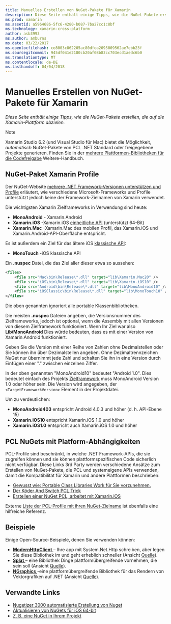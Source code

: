 ```yaml
---
title: Manuelles Erstellen von NuGet-Pakete für Xamarin
description: Diese Seite enthält einige Tipps, wie die NuGet-Pakete erstellen, die auf die Xamarin-Plattform abzielen.
ms.prod: xamarin
ms.assetid: a5964686-5fc6-4280-b087-7ba27cc1c8bf
ms.technology: xamarin-cross-platform
author: asb3993
ms.author: amburns
ms.date: 03/22/2017
ms.openlocfilehash: ce8003c862205ac80dfea2095009562ae7ebb23f
ms.sourcegitcommit: 945df041e2180cb20af08b83cc703ecd1aedc6b0
ms.translationtype: MT
ms.contentlocale: de-DE
ms.lasthandoff: 04/04/2018
---
```

# <a name="manually-creating-nuget-packages-for-xamarin"></a>Manuelles Erstellen von NuGet-Pakete für Xamarin

_Diese Seite enthält einige Tipps, wie die NuGet-Pakete erstellen, die auf die Xamarin-Plattform abzielen._

> [!NOTE]
> Xamarin Studio 6.2 (und Visual Studio für Mac) bietet die Möglichkeit, _automatisch_ NuGet-Pakete von PCL .NET Standard oder freigegebene Projekte generieren. Finden Sie in der [mehrere Plattformen-Bibliotheken für die Codefreigabe](~/cross-platform/app-fundamentals/nuget-multiplatform-libraries/index.md) Weitere-Handbuch.

## <a name="nuget-package-xamarin-profiles"></a>NuGet-Paket Xamarin Profile

Der NuGet-Website [mehrere .NET Framework-Versionen unterstützen und Profile](https://docs.nuget.org/create/enforced-package-conventions) erläutert, wie verschiedene Microsoft-Frameworks und Profile unterstützt jedoch keine der Framework-Zielnamen von Xamarin verwendet.

Die wichtigsten Xamarin Zielframeworks in Verwendung sind heute:

* **MonoAndroid** - Xamarin.Android
* **Xamarin.iOS** -Xamarin.iOS [einheitliche API](~/cross-platform/macios/unified/index.md) (unterstützt 64-Bit)
* **Xamarin.Mac** -Xamarin.Mac des mobilen Profil, das Xamarin.iOS und Xamarin.Android-API-Oberfläche entspricht.

Es ist außerdem ein Ziel für das ältere iOS [klassische API](~/cross-platform/macios/unified/index.md):

* **MonoTouch** -iOS klassische API

Ein **.nuspec** Datei, die das Ziel aller dieser etwa so aussehen:

```xml
<files>
    <file src="Mac\bin\Release\*.dll" target="lib\Xamarin.Mac20" />
    <file src="iOS\bin\Release\*.dll" target="lib\Xamarin.iOS10" />
    <file src="Android\bin\Release\*.dll" target="lib\MonoAndroid10" />
    <file src="iOSClassic\bin\Release\*.dll" target="lib\MonoTouch10" />
</files>
```

Die oben genannten ignoriert alle portable Klassenbibliotheken.

Die meisten **.nuspec** Dateien angeben, die Versionsnummer des Zielframeworks, jedoch ist optional, wenn die Assembly mit allen Versionen von diesem Zielframework funktioniert. Wenn Ihr Ziel war also **Lib\MonoAndroid** Dies würde bedeuten, dass es mit einer Version von Xamarin.Android funktioniert.

Geben Sie die Version mit einer Reihe von Zahlen ohne Dezimalstellen oder Sie können ihn über Dezimalstellen angeben. Ohne Dezimaltrennzeichen NuGet nur übernimmt jede Zahl und schalten Sie ihn in eine Version durch Einfügen einer "." zwischen einzelnen Ziffer.

In der oben genannten "MonoAndroid10" bedeutet "Android 1.0". Dies bedeutet einfach des Projekts [Zielframework](~/android/app-fundamentals/android-api-levels.md) muss MonoAndroid Version 1.0 oder höher sein. Die Version wird angegeben, der `<TargetFrameworkVersion>` Element in der Projektdatei.

Um zu verdeutlichen:

- **MonoAndroid403** entspricht Android 4.0.3 und höher (d. h. API-Ebene 15)
- **Xamarin.iOS10** entspricht Xamarin.iOS 1.0 und höher
- **Xamarin.iOS1.0** entspricht auch Xamarin.iOS 1.0 und höher


## <a name="pcl-nugets-with-platform-dependencies"></a>PCL NuGets mit Platform-Abhängigkeiten

PCL-Profile sind beschränkt, in welche .NET Framework-APIs, die sie zugreifen können und sie können plattformspezifischen Code sicherlich nicht verfügbar. Diese Links 3rd Party werden verschiedene Ansätze zum Erstellen von NuGet-Pakete, die PCL und systemeigene APIs verwenden, damit die Kompatibilität für Xamarin und andere Plattformen beschrieben:

- [Gewusst wie: Portable Class Libraries Work für Sie vorzunehmen.](http://blogs.msdn.com/b/dsplaisted/archive/2012/08/27/how-to-make-portable-class-libraries-work-for-you.aspx)
- [Der Köder And Switch PCL Trick](http://log.paulbetts.org/the-bait-and-switch-pcl-trick/)
- [Erstellen einer NuGet PCL, arbeitet mit Xamarin.iOS](http://www.jimbobbennett.io/creating-a-nuget-pcl-that-works-with-xamarin-ios/)

Externe [Liste der PCL-Profile mit ihren NuGet-Zielname](http://embed.plnkr.co/03ck2dCtnJogBKHJ9EjY) ist ebenfalls eine hilfreiche Referenz.

## <a name="examples"></a>Beispiele

Einige Open-Source-Beispiele, denen Sie verwenden können:

- [**ModernHttpClient** ](https://www.nuget.org/packages/modernhttpclient/) – Ihre app mit System.Net.Http schreiben, aber legen Sie diese Bibliothek im und geht erheblich schneller (Ansicht [Quelle](https://github.com/paulcbetts/ModernHttpClient)).
- [**Splat** ](https://www.nuget.org/packages/Splat/) – eine Bibliothek Dinge plattformübergreifende vornehmen, die sein soll (Ansicht [Quelle](https://github.com/paulcbetts/Splat)).
- [**NGraphics** ](https://www.nuget.org/packages/NGraphics/) -eine plattformübergreifende Bibliothek für das Rendern von Vektorgrafiken auf .NET (Ansicht [Quelle](https://github.com/praeclarum/NGraphics/blob/master/NGraphics.nuspec)).


## <a name="related-links"></a>Verwandte Links

- [Nugetizer 3000 automatisierte Erstellung von Nuget](~/cross-platform/app-fundamentals/nuget-multiplatform-libraries/index.md)
- [Aktualisieren von NuGets für iOS 64-bit](http://blog.xamarin.com/how-to-update-nuget-packages-for-64-bit/)
- [Z. B. eine NuGet in Ihrem Projekt](/visualstudio/mac/nuget-walkthrough/index.md)
